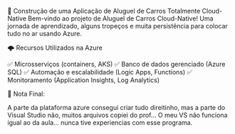🚀 Construção de uma Aplicação de Aluguel de Carros Totalmente Cloud-Native
Bem-vindo ao projeto de Aluguel de Carros Cloud-Native! Uma jornada de aprendizado, alguns tropeços e muita persistência para colocar tudo no ar usando Azure.

🌩 Recursos Utilizados na Azure

✅ Microsserviços (containers, AKS)
✅ Banco de dados gerenciado (Azure SQL)
✅ Automação e escalabilidade (Logic Apps, Functions)
✅ Monitoramento (Application Insights, Log Analytics)

📌 Nota Final:

A parte da plataforma azure consegui criar tudo direitinho, mas a parte do Visual Studio não, muitos arquivos copiei do prof... O meu VS não funciona igual ao da aula... nunca tive experiencias com esse programa.
